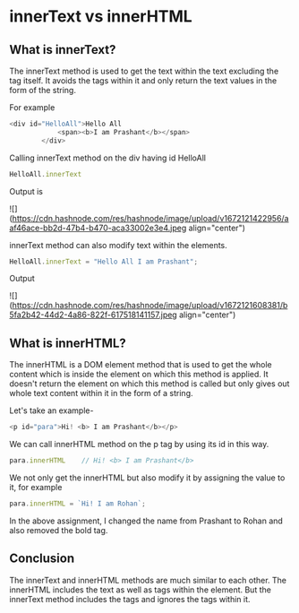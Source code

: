 # innerText vs innerHTML

## What is innerText?

The innerText method is used to get the text within the text excluding the tag itself. It avoids the tags within it and only return the text values in the form of the string.

For example

```javascript
<div id="HelloAll">Hello All
            <span><b>I am Prashant</b></span>
        </div>
```

Calling innerText method on the div having id HelloAll

```javascript
HelloAll.innerText
```

Output is

![](https://cdn.hashnode.com/res/hashnode/image/upload/v1672121422956/aaf46ace-bb2d-47b4-b470-aca33002e3e4.jpeg align="center")

innerText method can also modify text within the elements.

```javascript
HelloAll.innerText = "Hello All I am Prashant";
```

Output

![](https://cdn.hashnode.com/res/hashnode/image/upload/v1672121608381/b5fa2b42-44d2-4a86-822f-617518141157.jpeg align="center")

## **What is innerHTML?**

The innerHTML is a DOM element method that is used to get the whole content which is inside the element on which this method is applied. It doesn't return the element on which this method is called but only gives out whole text content within it in the form of a string.

Let's take an example-

```javascript
<p id="para">Hi! <b> I am Prashant</b></p>
```

We can call innerHTML method on the p tag by using its id in this way.

```javascript
para.innerHTML    // Hi! <b> I am Prashant</b>
```

We not only get the innerHTML but also modify it by assigning the value to it, for example

```javascript
para.innerHTML = `Hi! I am Rohan`;
```

In the above assignment, I changed the name from Prashant to Rohan and also removed the bold tag.

## Conclusion

The innerText and innerHTML methods are much similar to each other. The innerHTML includes the text as well as tags within the element. But the innerText method includes the tags and ignores the tags within it.